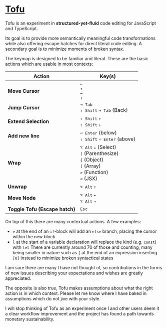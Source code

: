 # [Tofu](https://tofu.is)

Tofu is an experiment in **structured-yet-fluid** code editing for JavaScript and TypeScript.

Its goal is to provide more semantically meaningful code transformations while also offering escape hatches for direct literal code editing. A secondary goal is to minimize moments of broken syntax.

The keymap is designed to be familiar and literal. These are the basic actions which are usable in most contexts:

Action | Key(s)
--- | ---
**Move Cursor** | <kbd>←</kbd> <br/> <kbd>↑</kbd> <br/> <kbd>→</kbd> <br/> <kbd>↓</kbd>
**Jump Cursor**  | <kbd>⇥ Tab</kbd> <br/> <kbd>⇧ Shift</kbd> <kbd>⇥ Tab</kbd> (Back)
**Extend Selection**  | <kbd>⇧ Shift</kbd> <kbd>↑</kbd> <br/> <kbd>⇧ Shift</kbd> <kbd>↓</kbd>
**Add new line** | <kbd>⏎ Enter</kbd> (below) <br/> <kbd>⇧ Shift</kbd> <kbd>⏎ Enter</kbd> (above)
**Wrap**  | <kbd>⌥ Alt</kbd> <kbd>↓</kbd> (Select) <br/> <kbd>(</kbd> (Parenthesize) <br/> <kbd>{</kbd> (Object) <br/> <kbd>[</kbd> (Array) <br/> <kbd>></kbd> (Function) <br/> <kbd><</kbd> (JSX)
**Unwrap**  | <kbd>⌥ Alt</kbd> <kbd>↑</kbd>
**Move Node**  | <kbd>⌥ Alt</kbd> <kbd>←</kbd> <br/> <kbd>⌥ Alt</kbd> <kbd>→</kbd>
**Toggle Tofu (Escape hatch)** | <kbd>Esc</kbd>
  
On top of this there are many contextual actions. A few examples:
- `e` at the end of an `if`-block will add an `else` branch, placing the cursor within the new block
- `l` at the start of a variable declaration will replace the kind (e.g. `const`) with `let`
There are currently around 70 of those and counting, many being smaller in nature such as `[` at the end of an expression inserting `[0]` instead to minimize broken syntactical states
  
I am sure there are many I have not thought of, so contributions in the forms of new issues describing your expectations and wishes are greatly appreciated.
  
The opposite is also true, Tofu makes assumptions about what the right action is in which context. Please let me know where I have baked in assumptions which do not jive with your style.

I will stop thinking of Tofu as an experiment once I and other users deem it a clear workflow improvement and the project has found a path towards monetary sustainability.

